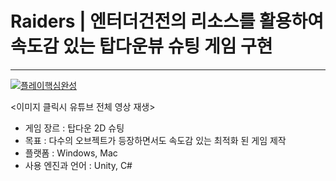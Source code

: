 # Raiders  |  엔터더건전의 리소스를 활용하여 속도감 있는 탑다운뷰 슈팅 게임 구현

---

[![플레이핵심완성](https://user-images.githubusercontent.com/46564046/233078635-f2e0a485-f1a0-4e0a-b409-a18958122472.gif)](https://youtu.be/kSDWP_GfiOQ)


<이미지 클릭시 유튜브 전체 영상 재생>



- 게임 장르 : 탑다운 2D 슈팅
- 목표 : 다수의 오브젝트가 등장하면서도 속도감 있는 최적화 된 게임 제작
- 플랫폼 : Windows, Mac
- 사용 엔진과 언어 : Unity, C#

